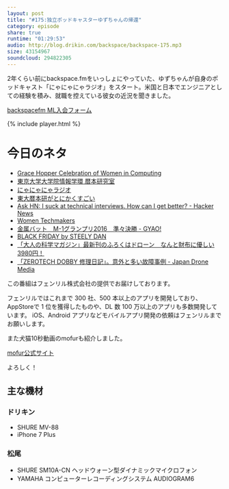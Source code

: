 ```yaml
---
layout: post
title: "#175:独立ポッドキャスターゆずちゃんの帰還"
category: episode
share: true
runtime: "01:29:53"
audio: http://blog.drikin.com/backspace/backspace-175.mp3
size: 43154967
soundcloud: 294822305
---
```


2年くらい前にbackspace.fmをいっしょにやっていた、ゆずちゃんが自身のポッドキャスト「にゃにゃにゃラジオ」をスタート。米国と日本でエンジニアとしての経験を積み、就職を控えている彼女の近況を聞きました。

[backspacefm ML入会フォーム](http://backspace.us11.list-manage.com/subscribe?u=09c933bd3997c1d16dbed156a&id=84b6529b91)

{% include player.html %}

# 今日のネタ

* [Grace Hopper Celebration of Women in Computing](http://ghc.anitaborg.org/)
* [東京大学大学院情報学環 暦本研究室](https://lab.rekimoto.org/)
* [にゃにゃにゃラジオ](https://www.facebook.com/nyanyanyaradio/?ref=aymt_homepage_panel&__mref=message_bubble)
* [東大暦本研がとにかくすごい](https://wirelesswire.jp/2016/03/50931/)
* [Ask HN: I suck at technical interviews. How can I get better? - Hacker News](https://news.ycombinator.com/item?id=7929347)
* [Women Techmakers](https://www.womentechmakers.com/scholars)
* [金属バット　M-1グランプリ2016　準々決勝 - GYAO!](http://gyao.yahoo.co.jp/player/11153/v00008/v0000000000000000443/)
* [BLACK FRIDAY by STEELY DAN](http://www.songfacts.com/detail.php?id=3415)
* [「大人の科学マガジン」最新刊のふろくはドローン　なんと財布に優しい3980円！](http://nlab.itmedia.co.jp/nl/articles/1611/26/news014.html)
* [「ZEROTECH DOBBY 修理日記」。意外と多い故障事例 - Japan Drone Media](http://dronesmedia.jp/?p=3700)


この番組はフェンリル株式会社の提供でお届けしております。

フェンリルではこれまで 300 社、500 本以上のアプリを開発しており、AppStoreで 1 位を獲得したものや、DL 数 100 万以上のアプリも多数開発しています。
iOS、Android アプリなどモバイルアプリ開発の依頼はフェンリルまでお願いします。

また犬猫10秒動画のmofurも紹介しました。

[mofur公式サイト](https://mofur.tv/)

よろしく！


## 主な機材

### ドリキン

* SHURE MV-88
* iPhone 7 Plus

### 松尾

* SHURE  SM10A-CN ヘッドウォーン型ダイナミックマイクロフォン
* YAMAHA コンピューターレコーディングシステム AUDIOGRAM6

